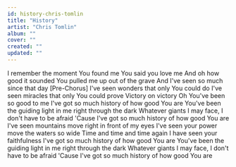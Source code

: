 ```yaml
---
id: history-chris-tomlin
title: "History"
artist: "Chris Tomlin"
album: ""
cover: ""
created: ""
updated: ""
---
```


I remember the moment You found me
You said you love me
And oh how good it sounded
You pulled me up out of the grave
And I've seen so much since that day
[Pre-Chorus]
I've seen wonders that only You could do
I've seen miracles that only You could prove
Victory on victory
Oh You've been so good to me
I've got so much history of how good You are
You've been the guiding light in me right through the dark
Whatever giants I may face, I don't have to be afraid
'Cause I've got so much history of how good You are
I've seen mountains move right in front of my eyes
I've seen your power movе the waters so wide
Timе and time and time again
I have seen your faithfulness
I've got so much history of how good You are
You've been the guiding light in me right through the dark
Whatever giants I may face, I don't have to be afraid
'Cause I've got so much history of how good You are